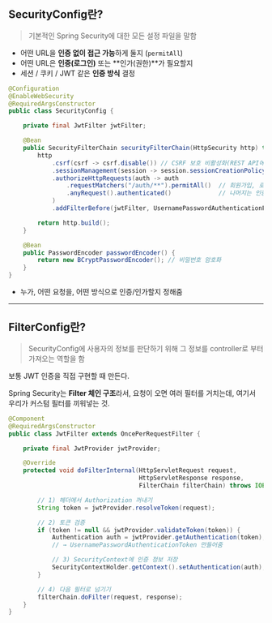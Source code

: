 ## SecurityConfig란?

> 기본적인 Spring Security에 대한 모든 설정 파일을 말함

- 어떤 URL을 **인증 없이 접근 가능**하게 둘지 (`permitAll`)
- 어떤 URL은 **인증(로그인)** 또는 **인가(권한)**가 필요할지
- 세션 / 쿠키 / JWT 같은 **인증 방식** 결정

```java
@Configuration
@EnableWebSecurity
@RequiredArgsConstructor
public class SecurityConfig {

    private final JwtFilter jwtFilter;

    @Bean
    public SecurityFilterChain securityFilterChain(HttpSecurity http) throws Exception {
        http
            .csrf(csrf -> csrf.disable()) // CSRF 보호 비활성화(REST API에서 보통 끔)
            .sessionManagement(session -> session.sessionCreationPolicy(SessionCreationPolicy.STATELESS)) // 세션 사용 안 함 (JWT 방식)
            .authorizeHttpRequests(auth -> auth
                .requestMatchers("/auth/**").permitAll()  // 회원가입, 로그인은 누구나 접근 가능
                .anyRequest().authenticated()             // 나머지는 인증 필요
            )
            .addFilterBefore(jwtFilter, UsernamePasswordAuthenticationFilter.class); // JWT 검증 필터 추가

        return http.build();
    }

    @Bean
    public PasswordEncoder passwordEncoder() {
        return new BCryptPasswordEncoder(); // 비밀번호 암호화
    }
}
```

- 누가, 어떤 요청을, 어떤 방식으로 인증/인가할지 정해줌

---

## FilterConfig란?

> SecurityConfig에 사용자의 정보를 판단하기 위해 그 정보를 controller로 부터 가져오는 역할을 함

보통 JWT 인증을 직접 구현할 때 만든다.

Spring Security는 **Filter 체인 구조**라서, 요청이 오면 여러 필터를 거치는데, 여기서 우리가 커스텀 필터를 끼워넣는 것.

```java
@Component
@RequiredArgsConstructor
public class JwtFilter extends OncePerRequestFilter {

    private final JwtProvider jwtProvider;

    @Override
    protected void doFilterInternal(HttpServletRequest request,
                                    HttpServletResponse response,
                                    FilterChain filterChain) throws IOException, ServletException {

        // 1) 헤더에서 Authorization 꺼내기
        String token = jwtProvider.resolveToken(request);

        // 2) 토큰 검증
        if (token != null && jwtProvider.validateToken(token)) {
            Authentication auth = jwtProvider.getAuthentication(token); 
            // → UsernamePasswordAuthenticationToken 만들어줌

            // 3) SecurityContext에 인증 정보 저장
            SecurityContextHolder.getContext().setAuthentication(auth);
        }

        // 4) 다음 필터로 넘기기
        filterChain.doFilter(request, response);
    }
}
```